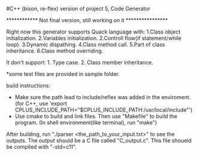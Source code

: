 #C++ (bison, re-flex) version of project 5, Code Generator

************ Not final version, still working on it ****************


Right now this generator supports Quack language with:
    1.Class object initialization.
    2.Variables initialization.
    2.Controll flow(if statement/while loop).
    3.Dynamic dispathing.
    4.Class method call.
    5.Part of class inheritance.
    6.Class method overriding. 

It don't support:
    1. Type case.
    2. Class member inheritance.


*some test files are provided in sample folder.


build instructions: 
* Make sure the path lead to include/reflex was added in the enviroment. (for C++, use 'export CPLUS_INCLUDE_PATH="$CPLUS_INCLUDE_PATH:/usr/local/include"')
* Use cmake to build and link files. Then use "Makefile" to build the program. (In shell environment(like terminal), run "make")

After building, run "./parser <the_path_to_your_input.txt>" to see the outputs. The output should be a C file called "C_output.c". This file shoueld be compiled with "-std=c11". 
